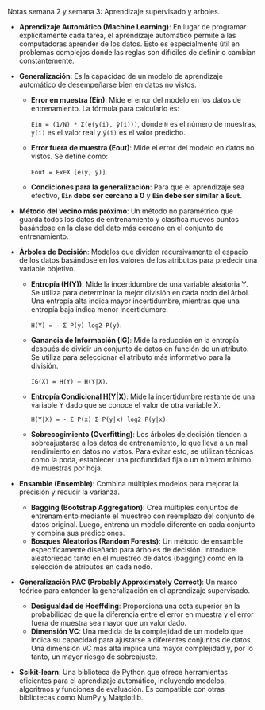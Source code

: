 Notas semana 2 y semana 3: Aprendizaje supervisado y arboles.

* **Aprendizaje Automático (Machine Learning)**: En lugar de programar explícitamente cada tarea, el aprendizaje automático permite a las computadoras aprender de los datos. Esto es especialmente útil en problemas complejos donde las reglas son difíciles de definir o cambian constantemente.

* **Generalización**: Es la capacidad de un modelo de aprendizaje automático de desempeñarse bien en datos no vistos.
  
  * **Error en muestra (Ein)**: Mide el error del modelo en los datos de entrenamiento. La fórmula para calcularlo es:
    
    `Ein = (1/N) * Σ(e(y(i), ŷ(i)))`, donde `N` es el número de muestras, `y(i)` es el valor real y `ŷ(i)` es el valor predicho.
  
  * **Error fuera de muestra (Eout)**: Mide el error del modelo en datos no vistos. Se define como:
    
    `Eout = Ex∈X [e(y, ŷ)]`.
  
  * **Condiciones para la generalización**: Para que el aprendizaje sea efectivo, **`Ein` debe ser cercano a 0** y **`Ein` debe ser similar a `Eout`**.

* **Método del vecino más próximo**: Un método no paramétrico que guarda todos los datos de entrenamiento y clasifica nuevos puntos basándose en la clase del dato más cercano en el conjunto de entrenamiento.

* **Árboles de Decisión**: Modelos que dividen recursivamente el espacio de los datos basándose en los valores de los atributos para predecir una variable objetivo.
  
  * **Entropía (H(Y))**: Mide la incertidumbre de una variable aleatoria Y. Se utiliza para determinar la mejor división en cada nodo del árbol. Una entropía alta indica mayor incertidumbre, mientras que una entropía baja indica menor incertidumbre.
    
    `H(Y) = - Σ P(y) log2 P(y)`.
  
  * **Ganancia de Información (IG)**: Mide la reducción en la entropía después de dividir un conjunto de datos en función de un atributo. Se utiliza para seleccionar el atributo más informativo para la división.
    
    `IG(X) = H(Y) – H(Y|X)`.
  
  * **Entropía Condicional H(Y|X)**: Mide la incertidumbre restante de una variable Y dado que se conoce el valor de otra variable X.
    
    `H(Y|X) = - Σ P(x) Σ P(y|x) log2 P(y|x)`
  
  * **Sobrecogimiento (Overfitting)**: Los árboles de decisión tienden a sobreajustarse a los datos de entrenamiento, lo que lleva a un mal rendimiento en datos no vistos. Para evitar esto, se utilizan técnicas como la poda, establecer una profundidad fija o un número mínimo de muestras por hoja.

* **Ensamble (Ensemble)**: Combina múltiples modelos para mejorar la precisión y reducir la varianza.
  
  * **Bagging (Bootstrap Aggregation)**: Crea múltiples conjuntos de entrenamiento mediante el muestreo con reemplazo del conjunto de datos original. Luego, entrena un modelo diferente en cada conjunto y combina sus predicciones.
  * **Bosques Aleatorios (Random Forests)**: Un método de ensamble específicamente diseñado para árboles de decisión. Introduce aleatoriedad tanto en el muestreo de datos (bagging) como en la selección de atributos en cada nodo.

* **Generalización PAC (Probably Approximately Correct)**: Un marco teórico para entender la generalización en el aprendizaje supervisado.
  
  * **Desigualdad de Hoeffding**: Proporciona una cota superior en la probabilidad de que la diferencia entre el error en muestra y el error fuera de muestra sea mayor que un valor dado.
  * **Dimensión VC**: Una medida de la complejidad de un modelo que indica su capacidad para ajustarse a diferentes conjuntos de datos. Una dimensión VC más alta implica una mayor complejidad y, por lo tanto, un mayor riesgo de sobreajuste.

* **Scikit-learn**: Una biblioteca de Python que ofrece herramientas eficientes para el aprendizaje automático, incluyendo modelos, algoritmos y funciones de evaluación. Es compatible con otras bibliotecas como NumPy y Matplotlib.

